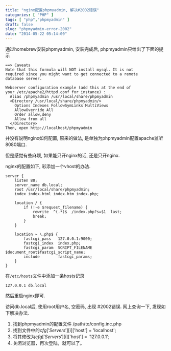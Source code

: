 ```yaml
---
title: "nginx配置phpmyadmin, 解决#2002错误"
categories: [ "PHP" ]
tags: [ "php","phpmyadmin" ]
draft: false
slug: "phpmyadmin-error-2002"
date: "2014-05-22 05:14:00"
---
```


通过homebrew安装phpmyadmin, 安装完成后, phpmyadmin只给出了下面的提示

    ==> Caveats
    Note that this formula will NOT install mysql. It is not
    required since you might want to get connected to a remote
    database server.


<!--more-->


    Webserver configuration example (add this at the end of
    your /etc/apache2/httpd.conf for instance) :
      Alias /phpmyadmin /usr/local/share/phpmyadmin
      <Directory /usr/local/share/phpmyadmin/>
        Options Indexes FollowSymLinks MultiViews
        AllowOverride All
        Order allow,deny
        Allow from all
      </Directory>
    Then, open http://localhost/phpmyadmin

并没有说明nginx如何配置, 原来的做法, 是单独为phpmyadmin配置apache监听8080端口.

但是感觉有些麻烦, 如果能只开nginx的话, 还是只开nginx.

nginx的配置如下, 彩添加一个vhost的办法.

    server {
        listen 80;
        server_name db.local;
        root /usr/local/share/phpmyadmin;
        index index.html index.htm index.php;

        location / {
            if (!-e $request_filename) {
                rewrite  ^(.*)$  /index.php?s=$1  last;
                break;
            }
        }

        location ~ \.php$ {
            fastcgi_pass   127.0.0.1:9000;
            fastcgi_index  index.php;
            fastcgi_param  SCRIPT_FILENAME  $document_root$fastcgi_script_name;
            include        fastcgi_params;
        }
    }

在`/etc/hosts`文件中添加一条hosts记录

    127.0.0.1 db.local

然后重启nginx即可.

访问db.local后, 使用root用户名, 空密码, 出现 #2002错误. 网上查询一下, 发现如下解决办法.

1. 找到phpmyadmin的配置文件 /path/to/config.inc.php
2. 找到文件中的$cfg['Servers'][$i]['host'] = 'localhost';
3. 将其修改为$cfg['Servers'][$i]['host'] = '127.0.0.1';
4. 关闭浏览器，再次登陆，就可以了。